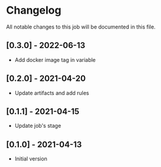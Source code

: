 # Changelog
All notable changes to this job will be documented in this file.

## [0.3.0] - 2022-06-13
* Add docker image tag in variable 

## [0.2.0] - 2021-04-20
* Update artifacts and add rules

## [0.1.1] - 2021-04-15
* Update job's stage

## [0.1.0] - 2021-04-13
* Initial version

